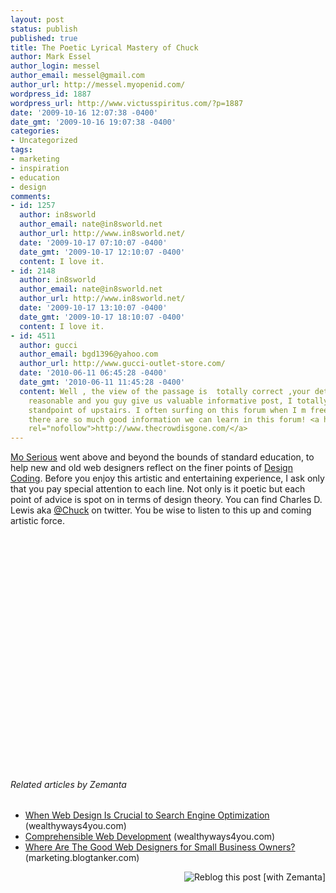 ```yaml
---
layout: post
status: publish
published: true
title: The Poetic Lyrical Mastery of Chuck
author: Mark Essel
author_login: messel
author_email: messel@gmail.com
author_url: http://messel.myopenid.com/
wordpress_id: 1887
wordpress_url: http://www.victusspiritus.com/?p=1887
date: '2009-10-16 12:07:38 -0400'
date_gmt: '2009-10-16 19:07:38 -0400'
categories:
- Uncategorized
tags:
- marketing
- inspiration
- education
- design
comments:
- id: 1257
  author: in8sworld
  author_email: nate@in8sworld.net
  author_url: http://www.in8sworld.net/
  date: '2009-10-17 07:10:07 -0400'
  date_gmt: '2009-10-17 12:10:07 -0400'
  content: I love it.
- id: 2148
  author: in8sworld
  author_email: nate@in8sworld.net
  author_url: http://www.in8sworld.net/
  date: '2009-10-17 13:10:07 -0400'
  date_gmt: '2009-10-17 18:10:07 -0400'
  content: I love it.
- id: 4511
  author: gucci
  author_email: bgd1396@yahoo.com
  author_url: http://www.gucci-outlet-store.com/
  date: '2010-06-11 06:45:28 -0400'
  date_gmt: '2010-06-11 11:45:28 -0400'
  content: Well , the view of the passage is  totally correct ,your details is really
    reasonable and you guy give us valuable informative post, I totally agree the
    standpoint of upstairs. I often surfing on this forum when I m free and I find
    there are so much good information we can learn in this forum! <a href="http://www.thecrowdisgone.com/"
    rel="nofollow">http://www.thecrowdisgone.com/</a>
---
```

<p><a href="http://www.moserious.com/">Mo Serious</a> went above and beyond the bounds of standard education, to help new and old web designers reflect on the finer points of <a href="http://www.youtube.com/watch?v=a0qMe7Z3EYg&amp;feature=youtube_gdata">Design Coding</a>. Before you enjoy this artistic and entertaining experience, I ask only that you pay special attention to each line. Not only is it poetic but each point of advice is spot on in terms of design theory. You can find Charles D. Lewis aka <a href="http://twitter.com/chuck/">@Chuck</a> on twitter. You be wise to listen to this up and coming artistic force.<br />
<object classid="clsid:d27cdb6e-ae6d-11cf-96b8-444553540000" width="480" height="385" codebase="http://download.macromedia.com/pub/shockwave/cabs/flash/swflash.cab#version=6,0,40,0"><param name="allowFullScreen" value="true" /><param name="allowscriptaccess" value="always" /><param name="src" value="http://www.youtube.com/v/a0qMe7Z3EYg&amp;hl=en&amp;fs=1&amp;color1=0x006699&amp;color2=0x54abd6" /><param name="allowfullscreen" value="true" /><embed type="application/x-shockwave-flash" width="480" height="385" src="http://www.youtube.com/v/a0qMe7Z3EYg&amp;hl=en&amp;fs=1&amp;color1=0x006699&amp;color2=0x54abd6" allowscriptaccess="always" allowfullscreen="true"></embed></object></p>
<h6 class="zemanta-related-title" style="font-size: 1em;">Related articles by Zemanta</h6>
<ul class="zemanta-article-ul">
<li class="zemanta-article-ul-li"><a href="http://www.wealthyways4you.com/online-business/when-web-design-is-crucial-to-search-engine-optimization">When Web Design Is Crucial to Search Engine Optimization</a> (wealthyways4you.com)</li>
<li class="zemanta-article-ul-li"><a href="http://www.wealthyways4you.com/online-business/comprehensible-web-development">Comprehensible Web Development</a> (wealthyways4you.com)</li>
<li class="zemanta-article-ul-li"><a href="http://marketing.blogtanker.com/4142/where-are-the-good-web-designers-for-small-business-owners-11/">Where Are The Good Web Designers for Small Business Owners?</a> (marketing.blogtanker.com)</li>
</ul>
<div class="zemanta-pixie" style="margin-top: 10px; height: 15px;"><a class="zemanta-pixie-a" title="Reblog this post [with Zemanta]" href="http://reblog.zemanta.com/zemified/10b14cec-a32d-47b9-9043-8f1f2fd0c08b/"><img class="zemanta-pixie-img" style="border: none; float: right;" src="http://img.zemanta.com/reblog_e.png?x-id=10b14cec-a32d-47b9-9043-8f1f2fd0c08b" alt="Reblog this post [with Zemanta]" /></a><span class="zem-script more-related pretty-attribution"><script src="http://static.zemanta.com/readside/loader.js" type="text/javascript"></script></span></div>
